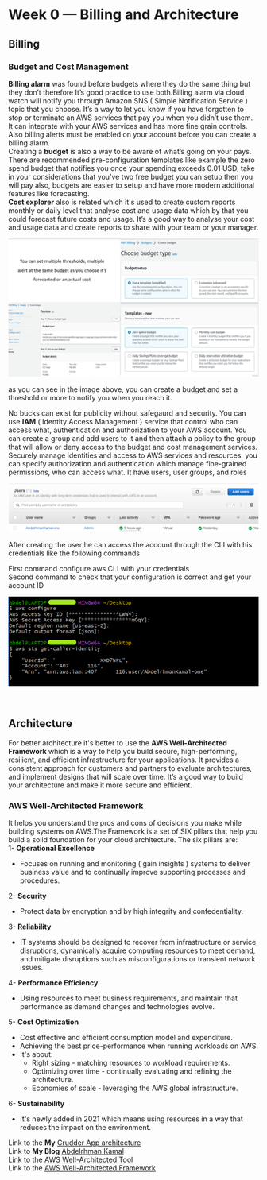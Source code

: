 # Week 0 — Billing and Architecture

## Billing

### Budget and Cost Management

**Billing alarm** was found before budgets where they do the same thing but they don’t therefore It’s good practice to use both.Billing alarm via cloud watch will notify you through Amazon SNS ( Simple Notification Service ) topic that you choose. It’s a way to let you know if you have forgotten to stop or terminate an AWS services that pay you when you didn’t use them. It can integrate with your AWS services and has more fine grain controls. Also billing alerts must be enabled on your account before you can create a billing alarm.  
Creating a **budget** is also a way to be aware of what’s going on your pays. There are recommended pre-configuration templates like example the zero spend budget that notifies you once your spending exceeds 0.01 USD, take in your considerations that you’ve two free budget you can setup then you will pay also, budgets are easier to setup and have more modern additional features like forecasting.  
**Cost explorer** also is related which it's used to create custom reports monthly or daily level that analyse cost and usage data which by that you could forecast future costs and usage. It’s a good way to analyse your cost and usage data and create reports to share with your team or your manager.

![budget1](../_docs/week0/budget1.png)

as you can see in the image above, you can create a budget and set a threshold or more to notify you when you reach it.

No bucks can exist for publicity without safegaurd and security. You can use **IAM** ( Identity Access Management ) service that control who can access what, authentication and authorization to your AWS account. You can create a group and add users to it and then attach a policy to the group that will allow or deny access to the budget and cost management services. Securely manage identities and access to AWS services and resources, you can specify authorization and authentication which manage fine-grained permissions, who can access what. It have users, user groups, and roles

![budget2](../_docs/week0/budget2.png)

After creating the user he can access the account through the CLI with his credentials like the following commands

First command configure aws CLI with your credentials  
Second command to check that your configuration is correct and get your account ID  

![CLI1](../_docs/week0/CLI1.png)

<br>
  
## Architecture

For better architecture it's better to use the **AWS Well-Architected Framework** which is a way to help you build secure, high-performing, resilient, and efficient infrastructure for your applications. It provides a consistent approach for customers and partners to evaluate architectures, and implement designs that will scale over time. It’s a good way to build your architecture and make it more secure and efficient.

### AWS Well-Architected Framework

It helps you understand the pros and cons of decisions you make while building systems on AWS.The Framework is a set of SIX pillars that help you build a solid foundation for your cloud architecture. The six pillars are:  
1- **Operational Excellence**  

- Focuses on running and monitoring ( gain insights ) systems to deliver business value and to continually improve supporting processes and procedures.

2- **Security**  

- Protect data by encryption and by high integrity and confedentiality.

3- **Reliability**  

- IT systems should be designed to recover from infrastructure or service disruptions, dynamically acquire computing resources to meet demand, and mitigate disruptions such as misconfigurations or transient network issues.
  
4- **Performance Efficiency**  

- Using resources to meet business requirements, and maintain that performance as demand changes and technologies evolve.
  
5- **Cost Optimization**  

- Cost effective and efficient consumption model and expenditure.
- Achieving the best price-performance when running workloads on AWS.  
- It's about:  
  - Right sizing - matching resources to workload requirements.  
  - Optimizing over time - continually evaluating and refining the architecture.  
  - Economies of scale - leveraging the AWS global infrastructure.
  
6- **Sustainability**  

- It's newly added in 2021 which means using resources in a way that reduces the impact on the environment.
  
Link to the **My** [Crudder App architecture](https://lucid.app/lucidchart/544b9d05-54e8-42a4-9760-226ff0d80f88/edit?viewport_loc=-891%2C-659%2C2464%2C1244%2CbrHxuwCLES31&invitationId=inv_16e9ffbb-f196-4094-bd92-b9621e90d5a3)  
Link to **My Blog** [Abdelrhman Kamal](https://aws.amazon.com/well-architected-tool/)  
Link to the [AWS Well-Architected Tool](https://aws.amazon.com/well-architected-tool/)  
Link to the [AWS Well-Architected Framework](https://aws.amazon.com/architecture/well-architected/)  